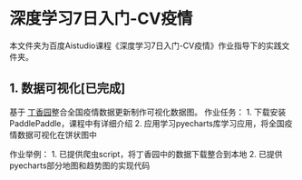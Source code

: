 # 深度学习7日入门-CV疫情
本文件夹为百度Aistudio课程《深度学习7日入门-CV疫情》作业指导下的实践文件夹。
## 1. 数据可视化[已完成]
基于 [丁香园](https://ncov.dxy.cn/ncovh5/view/pneumonia)整合全国疫情数据更新制作可视化数据图。
作业任务：
	1. 下载安装 PaddlePaddle，课程中有详细介绍
	2. 应用学习pyecharts库学习应用，将全国疫情数据可视化在饼状图中

作业举例：
	1. 已提供爬虫script，将丁香园中的数据下载整合到本地
	2. 已提供pyecharts部分地图和趋势图的实现代码

